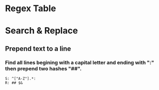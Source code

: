<!-- TITLE: Regex -->
<!-- SUBTITLE: List of useful regular expressions -->

# Regex Table
# Search & Replace
## Prepend text to a line
### Find all lines begining with a capital letter and ending with ":" then prepend two hashes "##".

```
S: ^["A-Z"].*:
R: ## $&
```